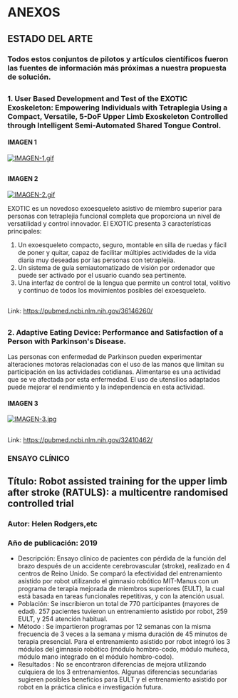 # ANEXOS
##
## ESTADO DEL ARTE
### Todos estos conjuntos de pilotos y artículos científicos fueron las fuentes de información más próximas a nuestra propuesta de solución.
##
### 1. User Based Development and Test of the EXOTIC Exoskeleton: Empowering Individuals with Tetraplegia Using a Compact, Versatile, 5-DoF Upper Limb Exoskeleton Controlled through Intelligent Semi-Automated Shared Tongue Control.
#### IMAGEN 1
[![IMAGEN-1.gif](https://i.postimg.cc/G38M7sNy/IMAGEN-1.gif)](https://postimg.cc/MXwbXXz6)
##
#### IMAGEN 2
[![IMAGEN-2.gif](https://i.postimg.cc/tRKBL4Qm/IMAGEN-2.gif)](https://postimg.cc/fkv7dZbx)

EXOTIC es un novedoso exoesqueleto asistivo de miembro superior para personas con tetraplejia funcional completa que proporciona un nivel de versatilidad y control innovador. El EXOTIC presenta 3 características principales: 
1. Un exoesqueleto compacto, seguro, montable en silla de ruedas y fácil de poner y quitar, capaz de facilitar múltiples actividades de la vida diaria muy deseadas por las personas con tetraplejia.
2. Un sistema de guía semiautomatizado de visión por ordenador que puede ser activado por el usuario cuando sea pertinente.
3. Una interfaz de control de la lengua que permite un control total, volitivo y continuo de todos los movimientos posibles del exoesqueleto.
##
Link: https://pubmed.ncbi.nlm.nih.gov/36146260/
##
### 2. Adaptive Eating Device: Performance and Satisfaction of a Person with Parkinson's Disease.
Las personas con enfermedad de Parkinson pueden experimentar alteraciones motoras relacionadas con el uso de las manos que limitan su participación en las actividades cotidianas. Alimentarse es una actividad que se ve afectada por esta enfermedad. El uso de utensilios adaptados puede mejorar el rendimiento y la independencia en esta actividad.
#### IMAGEN 3
[![IMAGEN-3.jpg](https://i.postimg.cc/4NCTBG8X/IMAGEN-3.jpg)](https://postimg.cc/JtQgzfVF)
##
Link: https://pubmed.ncbi.nlm.nih.gov/32410462/
### ENSAYO CLÍNICO 
## Título: Robot assisted training for the upper limb after stroke (RATULS): a multicentre randomised controlled trial 
### Autor: Helen Rodgers,etc
### Año de publicación: 2019
 - Descripción: Ensayo clínico de pacientes con pérdida de la función del brazo después de un accidente cerebrovascular (stroke), realizado en 4 centros de Reino Unido. Se comparó la efectividad del entrenamiento asistido por robot utilizando el gimnasio robótico MIT-Manus con un programa de terapia mejorada de miembros superiores (EULT), la cual está basada en tareas funcionales repetitivas, y con la atención usual.
 - Población: Se inscribieron un total de 770 participantes (mayores de edad). 257 pacientes tuvieron un entrenamiento asistido por robot, 259 EULT, y 254 atención habitual.
 - Método : Se impartieron programas por 12 semanas con la misma frecuencia de 3 veces a la semana y misma duración de 45 minutos de terapia presencial. Para el entrenamiento asistido por robot integró los 3 módulos del gimnasio robótico (módulo hombro-codo, módulo muñeca, módulo mano integrado en el módulo hombro-codo).
 - Resultados : No se encontraron diferencias de mejora utilizando culquiera de los 3 entrenamientos. Algunas diferencias secundarias sugieren posibles beneficios para EULT y el entrenamiento asistido por robot en la práctica clínica e investigación futura. 
